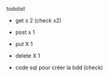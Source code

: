 todolist
- get x 2 (check x2)
- post x 1
- put X 1
- delete X 1

- code sql pour créer la bdd (check)

